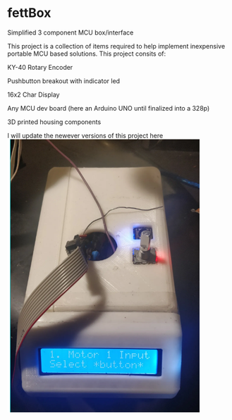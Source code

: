 # fettBox
Simplified 3 component MCU box/interface

This project is a collection of items required to help implement  inexpensive portable MCU based solutions. This project consits of:



 KY-40 Rotary Encoder

 Pushbutton breakout with indicator led

 16x2 Char Display

 Any MCU dev board (here an Arduino UNO until finalized into a 328p)

 3D printed housing components
 

I will update the newever versions of this project here
![fetbox in operation](https://github.com/kbickham/fettBox/blob/master/fetbox1.PNG)
